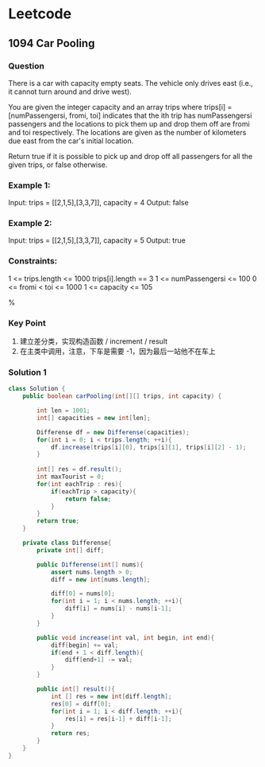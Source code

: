 # Leetcode
## 1094 Car Pooling
### Question
There is a car with capacity empty seats. The vehicle only drives east (i.e., it cannot turn around and drive west).

You are given the integer capacity and an array trips where trips[i] = [numPassengersi, fromi, toi] indicates that the ith trip has numPassengersi passengers and the locations to pick them up and drop them off are fromi and toi respectively. The locations are given as the number of kilometers due east from the car's initial location.

Return true if it is possible to pick up and drop off all passengers for all the given trips, or false otherwise.

### Example 1:

Input: trips = [[2,1,5],[3,3,7]], capacity = 4
Output: false

### Example 2:

Input: trips = [[2,1,5],[3,3,7]], capacity = 5
Output: true
 

### Constraints:

1 <= trips.length <= 1000
trips[i].length == 3
1 <= numPassengersi <= 100
0 <= fromi < toi <= 1000
1 <= capacity <= 105

%

### Key Point
1. 建立差分类，实现构造函数 / increment / result
2. 在主类中调用，注意，下车是需要 -1，因为最后一站他不在车上


### Solution 1
```java
class Solution {
    public boolean carPooling(int[][] trips, int capacity) {

        int len = 1001;
        int[] capacities = new int[len];

        Differense df = new Differense(capacities);
        for(int i = 0; i < trips.length; ++i){
            df.increase(trips[i][0], trips[i][1], trips[i][2] - 1);
        }
        
        int[] res = df.result();
        int maxTourist = 0;
        for(int eachTrip : res){
            if(eachTrip > capacity){
                return false;
            }
        }
        return true;
    }

    private class Differense{
        private int[] diff;

        public Differense(int[] nums){
            assert nums.length > 0;
            diff = new int[nums.length];

            diff[0] = nums[0];
            for(int i = 1; i < nums.length; ++i){
                diff[i] = nums[i] - nums[i-1];
            }
        }

        public void increase(int val, int begin, int end){
            diff[begin] += val;
            if(end + 1 < diff.length){
                diff[end+1] -= val;
            }
        }

        public int[] result(){
            int [] res = new int[diff.length];
            res[0] = diff[0];
            for(int i = 1; i < diff.length; ++i){
                res[i] = res[i-1] + diff[i-1];
            }
            return res;
        }
    }
}
```

